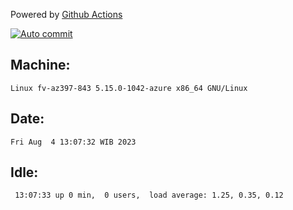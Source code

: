 Powered by [Github Actions](https://github.com/features/actions)

[![Auto commit](https://github.com/hiage/workstation/workflows/Auto%20commit/badge.svg)](https://github.com/hiage/workstation/actions?query=workflow%3A%22Auto+commit%22)

## Machine:
```
Linux fv-az397-843 5.15.0-1042-azure x86_64 GNU/Linux
```
## Date:
```
Fri Aug  4 13:07:32 WIB 2023
```
## Idle:
```
 13:07:33 up 0 min,  0 users,  load average: 1.25, 0.35, 0.12
```

